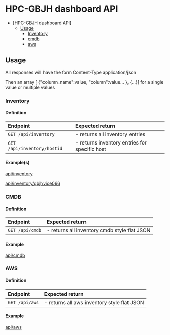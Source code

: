 # HPC-GBJH dashboard  API

- [HPC-GBJH dashboard API]
  - [Usage](#usage)
    - [Inventory](#Inventory)
    - [cmdb](#CMDB)
    - [aws](#AWS)

## Usage

All responses will have the form
Content-Type application/json

Then an array [ {"column_name":value, "column":value... }, {...}]
for a single value or multiple values

### Inventory

#### Definition

| Endpoint                       | Expected return                               |
|:-------------------------------|:----------------------------------------------|
| `GET /api/inventory`           | - returns all inventory entries               |
| `GET /api/inventory/hostid`    | - returns inventory entries for specific host |

#### Example(s)

[api/inventory](./inventory)

[api/inventory/gbjhvice066](./inventory/gbjhvice066)

### CMDB

#### Definition

| Endpoint             | Expected return                               |
|:---------------------|:----------------------------------------------|
| `GET /api/cmdb`      | - returns all inventory cmdb style flat JSON  |

#### Example

[api/cmdb](./cmdb)

### AWS

#### Definition

| Endpoint             | Expected return                               |
|:---------------------|:----------------------------------------------|
| `GET /api/aws`       | - returns all aws inventory style flat JSON   |

#### Example

[api/aws](./aws)
